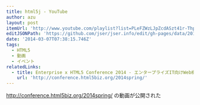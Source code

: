 ```yaml
---
title: html5j - YouTube
author: azu
layout: post
itemUrl: 'http://www.youtube.com/playlist?list=PLeFZWzLJpZcdASzt41r-ThpvFfNCQSRTS&feature=c4-feed-u'
editJSONPath: 'https://github.com/jser/jser.info/edit/gh-pages/data/2014/03/index.json'
date: '2014-03-07T07:38:15.746Z'
tags:
  - HTML5
  - 動画
  - イベント
relatedLinks:
  - title: Enterprise x HTML5 Conference 2014 - エンタープライズIT向けWeb標準技術のソリューション展
    url: 'http://conference.html5biz.org/2014spring/'
---
```

http://conference.html5biz.org/2014spring/ の動画が公開された
